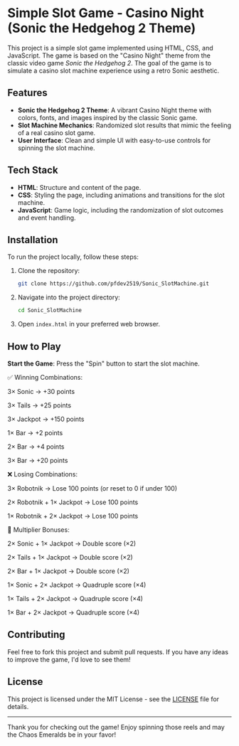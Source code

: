 # Simple Slot Game - Casino Night (Sonic the Hedgehog 2 Theme)

This project is a simple slot game implemented using HTML, CSS, and JavaScript. The game is based on the "Casino Night" theme from the classic video game _Sonic the Hedgehog 2_. The goal of the game is to simulate a casino slot machine experience using a retro Sonic aesthetic.

## Features

- **Sonic the Hedgehog 2 Theme**: A vibrant Casino Night theme with colors, fonts, and images inspired by the classic Sonic game.
- **Slot Machine Mechanics**: Randomized slot results that mimic the feeling of a real casino slot game.
- **User Interface**: Clean and simple UI with easy-to-use controls for spinning the slot machine.

## Tech Stack

- **HTML**: Structure and content of the page.
- **CSS**: Styling the page, including animations and transitions for the slot machine.
- **JavaScript**: Game logic, including the randomization of slot outcomes and event handling.

## Installation

To run the project locally, follow these steps:

1. Clone the repository:

   ```bash
   git clone https://github.com/pfdev2519/Sonic_SlotMachine.git
   ```

2. Navigate into the project directory:

   ```bash
   cd Sonic_SlotMachine
   ```

3. Open `index.html` in your preferred web browser.

## How to Play

**Start the Game**: Press the "Spin" button to start the slot machine.

✅ Winning Combinations:

3× Sonic → +30 points

3× Tails → +25 points

3× Jackpot → +150 points

1× Bar → +2 points

2× Bar → +4 points

3× Bar → +20 points

❌ Losing Combinations:

3× Robotnik → Lose 100 points (or reset to 0 if under 100)

2× Robotnik + 1× Jackpot → Lose 100 points

1× Robotnik + 2× Jackpot → Lose 100 points

🎯 Multiplier Bonuses:

2× Sonic + 1× Jackpot → Double score (×2)

2× Tails + 1× Jackpot → Double score (×2)

2× Bar + 1× Jackpot → Double score (×2)

1× Sonic + 2× Jackpot → Quadruple score (×4)

1× Tails + 2× Jackpot → Quadruple score (×4)

1× Bar + 2× Jackpot → Quadruple score (×4)

## Contributing

Feel free to fork this project and submit pull requests. If you have any ideas to improve the game, I'd love to see them!

## License

This project is licensed under the MIT License - see the [LICENSE](LICENSE) file for details.

---

Thank you for checking out the game! Enjoy spinning those reels and may the Chaos Emeralds be in your favor!
